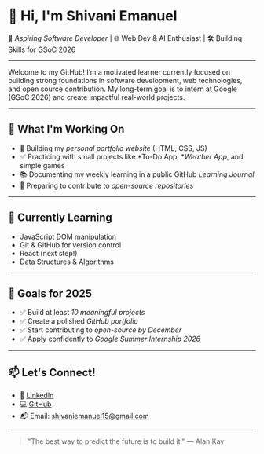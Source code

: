 # 👋 Hi, I'm Shivani Emanuel

🎯 *Aspiring Software Developer* | 🌐 Web Dev & AI Enthusiast | 🛠️ Building Skills for GSoC 2026

---

Welcome to my GitHub! I’m a motivated learner currently focused on building strong foundations in software development, web technologies, and open source contribution. My long-term goal is to intern at Google (GSoC 2026) and create impactful real-world projects.

---

## 🚀 What I'm Working On
- 🔨 Building my *personal portfolio website* (HTML, CSS, JS)
- ✅ Practicing with small projects like *To-Do App, **Weather App*, and simple games
- 📚 Documenting my weekly learning in a public GitHub *Learning Journal*
- 🌱 Preparing to contribute to *open-source repositories*

---

## 🧠 Currently Learning
- JavaScript DOM manipulation
- Git & GitHub for version control
- React (next step!)
- Data Structures & Algorithms

---

## 📌 Goals for 2025
- ✅ Build at least *10 meaningful projects*
- ✅ Create a polished *GitHub portfolio*
- ✅ Start contributing to *open-source by December*
- ✅ Apply confidently to *Google Summer Internship 2026*

---

## 📫 Let's Connect!
- 💼 [LinkedIn](https://www.linkedin.com/in/shivani-emanuel-063b8a377/)
- 💻 [GitHub](https://github.com/shivani-5932/)
- 📬 Email: shivaniemanuel15@gmail.com

---

> "The best way to predict the future is to build it." — Alan Kay
